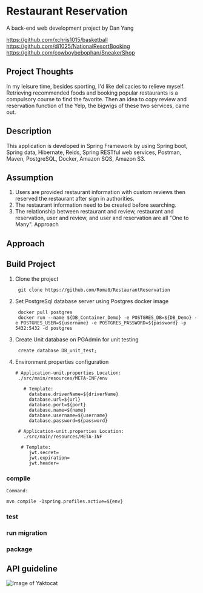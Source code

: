 # Restaurant Reservation
A back-end web development project by Dan Yang

https://github.com/xchris1015/basketball
https://github.com/di1025/NationalResortBooking
https://github.com/cowboybebophan/SneakerShop

## Project Thoughts
In my leisure time, besides sporting, I'd like delicacies to relieve myself. Retrieving recommended foods and booking popular restaurants is a compulsory course to find the favorite. Then an idea to copy review and reservation function of the Yelp, the bigwigs of these two services, came out.
## Description
This application is developed in Spring Framework by using Spring boot, Spring data, Hibernate, Reids, Spring RESTful web services, Postman, Maven, PostgreSQL, Docker, Amazon SQS, Amazon S3.
## Assumption
1. Users are provided restaurant information with custom reviews then reserved the restaurant after sign in authorities.
2. The restaurant information need to be created before searching.
3. The relationship between restaurant and review, restaurant and reservation, user and review, and user and reservation are all "One to Many".
Approach
## Approach
## Build Project
1. Clone the project
   ```
    git clone https://github.com/Roma0/RestaurantReservation
   ```
2. Set PostgreSql database server using Postgres docker image
   ```
    docker pull postgres
    docker run --name ${DB_Container_Demo} -e POSTGRES_DB=${DB_Demo} -e POSTGRES_USER=${username} -e POSTGRES_PASSWORD=${password} -p 5432:5432 -d postgres
   ```
3. Create Unit database on PGAdmin for unit testing
   ```
    create database DB_unit_test;
   ```
4. Environment properties configuration
   ```
   # Application-unit.properties Location:
    ./src/main/resources/META-INF/env
    
      # Template:
        database.driverName=${driverName}
        database.url=${url}
        database.port=${port}
        database.name=${name}
        database.username=${username}
        database.password=${password}
   ```   
   ``` 
    # Application-unit.properties Location:
      ./src/main/resources/META-INF
      
     # Template:
        jwt.secret=
        jwt.expiration=
        jwt.header=
   ```
### compile
    Command:
   ```
   mvn compile -Dspring.profiles.active=${env}
   ```
### test
### run migration
### package

## API guideline

![Image of Yaktocat](https://octodex.github.com/images/yaktocat.png)

